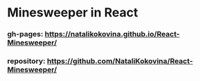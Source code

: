 # Minesweeper in React

### gh-pages: <https://natalikokovina.github.io/React-Minesweeper/>

### repository: <https://github.com/NataliKokovina/React-Minesweeper/>
